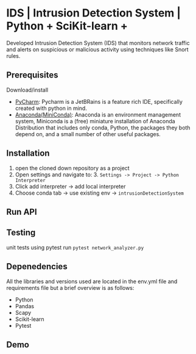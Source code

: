 # IDS | Intrusion Detection System | Python + SciKit-learn +  

Developed Intrusion Detection System (IDS) that monitors network traffic and alerts on suspicious or malicious activity using techniques like Snort rules.

## Prerequisites
Download/install
* [PyCharm](https://www.jetbrains.com/pycharm/download/): Pycharm is a JetBRains is a feature rich IDE, specifically created with python in mind.
* [Anaconda(MiniConda)](https://docs.anaconda.com/miniconda/): Anaconda is an environment management system, Miniconda is a (free) miniature installation of Anaconda Distribution that includes only conda, Python, the packages they both depend on, and a small number of other useful packages.

## Installation
1. open the cloned down repository as a project
2. Open settings and navigate to:
   3. ```Settings -> Project -> Python Interpreter```
3. Click add interpreter -> add local interpreter
4. Choose conda tab -> use existing env -> ```intrusionDetectionSystem```

## Run API

## Testing
unit tests using pytest
run ```pytest network_analyzer.py```

## Depenedencies 
All the libraries and versions used are located in the env.yml file and requirements file but a brief overview is as follows:
- Python
- Pandas
- Scapy
- Scikit-learn
- Pytest

## Demo

